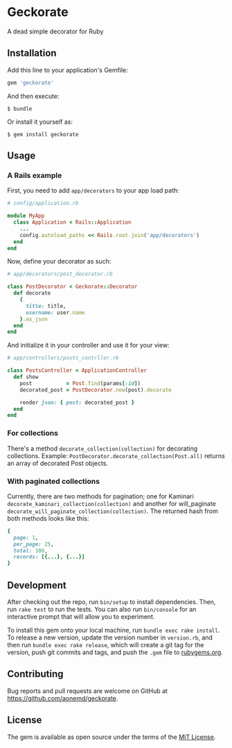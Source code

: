 # Geckorate

A dead simple decorator for Ruby

## Installation

Add this line to your application's Gemfile:

```ruby
gem 'geckorate'
```

And then execute:

    $ bundle

Or install it yourself as:

    $ gem install geckorate

## Usage

### A Rails example

First, you need to add `app/decorators` to your app load path:
```ruby
# config/application.rb

module MyApp
  class Application < Rails::Application
    ...
    config.autoload_paths << Rails.root.join('app/decorators')
  end
end

```

Now, define your decorator as such:
```ruby
# app/decorators/post_decorator.rb

class PostDecorator < Geckorate::Decorator
  def decorate
    {
      title: title,
      username: user.name
    }.as_json
  end
end
```

And initialize it in your controller and use it for your view:
```ruby
# app/controllers/posts_contrller.rb

class PostsController < ApplicationController
  def show
    post           = Post.find(params[:id])
    decorated_post = PostDecorator.new(post).decorate

    render json: { post: decorated_post }
  end
end
```

### For collections

There's a method `decorate_collection(collection)` for decorating collections.
Example: `PostDecorator.decorate_collection(Post.all)` returns an array of
decorated Post objects.

### With paginated collections

Currently, there are two methods for pagination; one for Kaminari
`decorate_kaminari_collection(collection)` and another for will_paginate
`decorate_will_paginate_collection(collection)`. The returned hash from both
methods looks like this:

```ruby
{
  page: 1,
  per_page: 25,
  total: 100,
  records: [{...}, {...}]
}
```

## Development

After checking out the repo, run `bin/setup` to install dependencies. Then, run
`rake test` to run the tests. You can also run `bin/console` for an interactive
prompt that will allow you to experiment.

To install this gem onto your local machine, run `bundle exec rake install`. To
release a new version, update the version number in `version.rb`, and then run
`bundle exec rake release`, which will create a git tag for the version, push
git commits and tags, and push the `.gem` file to
[rubygems.org](https://rubygems.org).

## Contributing

Bug reports and pull requests are welcome on GitHub at
https://github.com/aonemd/geckorate.

## License

The gem is available as open source under the terms of the
[MIT License](https://opensource.org/licenses/MIT).
